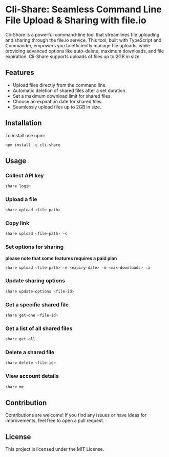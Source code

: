 # Cli-Share: Seamless Command Line File Upload & Sharing with file.io

Cli-Share is a powerful command-line tool that streamlines file uploading and sharing through the file.io service. This tool, built with TypeScript and Commander, empowers you to efficiently manage file uploads, while providing advanced options like auto-delete, maximum downloads, and file expiration. Cli-Share supports uploads of files up to 2GB in size.

## Features

- Upload files directly from the command line.
- Automatic deletion of shared files after a set duration.
- Set a maximum download limit for shared files.
- Choose an expiration date for shared files.
- Seamlessly upload files up to 2GB in size.

## Installation

To install use npm:

```bash
npm install -g cli-share

```

## Usage

### Collect API key

```bash
share login
```

### Upload a file

```bash
share upload <file-path>
```

### Copy link

```bash
share upload <file-path> -c
```

### Set options for sharing

**please note that some features requires a paid plan**

```bash
share upload <file-path> -e <expiry-date> -m <max-downloads> -a
```

### Update sharing options

```bash
share update-options <file-id>
```

### Get a specific shared file

```bash
share get-one <file-id>
```

### Get a list of all shared files

```bash
share get-all
```

### Delete a shared file

```bash
share delete <file-id>
```

### View account details

```bash
share me
```

## Contribution

Contributions are welcome! If you find any issues or have ideas for improvements, feel free to open a pull request.

## License

This project is licensed under the MIT License.
